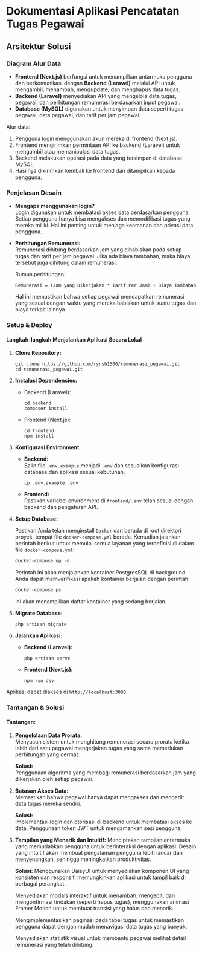 

# Dokumentasi Aplikasi Pencatatan Tugas Pegawai

## Arsitektur Solusi

### Diagram Alur Data
- **Frontend (Next.js)** berfungsi untuk menampilkan antarmuka pengguna dan berkomunikasi dengan **Backend (Laravel)** melalui API untuk mengambil, menambah, mengupdate, dan menghapus data tugas.
- **Backend (Laravel)** menyediakan API yang mengelola data tugas, pegawai, dan perhitungan remunerasi berdasarkan input pegawai.
- **Database (MySQL)** digunakan untuk menyimpan data seperti tugas pegawai, data pegawai, dan tarif per jam pegawai.

Alur data:
1. Pengguna login menggunakan akun mereka di frontend (Next.js).
2. Frontend mengirimkan permintaan API ke backend (Laravel) untuk mengambil atau memanipulasi data tugas.
3. Backend melakukan operasi pada data yang tersimpan di database MySQL.
4. Hasilnya dikirimkan kembali ke frontend dan ditampilkan kepada pengguna.

### Penjelasan Desain

- **Mengapa menggunakan login?**  
  Login digunakan untuk membatasi akses data berdasarkan pengguna. Setiap pengguna hanya bisa mengakses dan memodifikasi tugas yang mereka miliki. Hal ini penting untuk menjaga keamanan dan privasi data pengguna.
  
- **Perhitungan Remunerasi:**  
  Remunerasi dihitung berdasarkan jam yang dihabiskan pada setiap tugas dan tarif per jam pegawai. Jika ada biaya tambahan, maka biaya tersebut juga dihitung dalam remunerasi.
  
  Rumus perhitungan:
  ```
  Remunerasi = (Jam yang Dikerjakan * Tarif Per Jam) + Biaya Tambahan
  ```

  Hal ini memastikan bahwa setiap pegawai mendapatkan remunerasi yang sesuai dengan waktu yang mereka habiskan untuk suatu tugas dan biaya terkait lainnya.

### Setup & Deploy

#### Langkah-langkah Menjalankan Aplikasi Secara Lokal

1. **Clone Repository:**
   ```
   git clone https://github.com/rynsh1506/remunerasi_pegawai.git
   cd remunerasi_pegawai.git
   ```
   
2. **Instalasi Dependencies:**
   - Backend (Laravel):
     ```
     cd backend
     composer install
     ```
   - Frontend (Next.js):
     ```
     cd frontend
     npm install
     ```

3. **Konfigurasi Environment:**
   - **Backend:**  
     Salin file `.env.example` menjadi `.env` dan sesuaikan konfigurasi database dan aplikasi sesuai kebutuhan.
     ```
     cp .env.example .env
     ```
   - **Frontend:**  
     Pastikan variabel environment di `frontend/.env` telah sesuai dengan backend dan pengaturan API.


4. **Setup Database:**

   Pastikan Anda telah menginstall `Docker` dan berada di root direktori proyek, tempat file `docker-compose.yml` berada. Kemudian jalankan perintah berikut untuk memulai semua layanan yang terdefinisi di dalam file `docker-compose.yml`:

   ```bash
   docker-compose up -d
   ```
   Perintah ini akan menjalankan kontainer PostgresSQL di background. Anda dapat memverifikasi apakah kontainer berjalan dengan perintah:

   ```bash
   docker-compose ps
   ```
   Ini akan menampilkan daftar kontainer yang sedang berjalan.
  
5. **Migrate Database:**
   ```
   php artisan migrate
   ```

6. **Jalankan Aplikasi:**
   - **Backend (Laravel):**
     ```
     php artisan serve
     ```
   - **Frontend (Next.js):**
     ```
     npm run dev
     ```

Aplikasi dapat diakses di `http://localhost:3000`.

### Tantangan & Solusi

#### Tantangan:
1. **Pengelolaan Data Prorata:**  
   Menyusun sistem untuk menghitung remunerasi secara prorata ketika lebih dari satu pegawai mengerjakan tugas yang sama memerlukan perhitungan yang cermat.
   
   **Solusi:**  
   Penggunaan algoritma yang membagi remunerasi berdasarkan jam yang dikerjakan oleh setiap pegawai.

2. **Batasan Akses Data:**  
   Memastikan bahwa pegawai hanya dapat mengakses dan mengedit data tugas mereka sendiri.
   
   **Solusi:**  
   Implementasi login dan otorisasi di backend untuk membatasi akses ke data. Penggunaan token JWT untuk mengamankan sesi pengguna.

3. **Tampilan yang Menarik dan Intuitif:**
   Menciptakan tampilan antarmuka yang memudahkan pengguna untuk berinteraksi dengan aplikasi. Desain yang intuitif akan membuat pengalaman pengguna lebih lancar dan menyenangkan, sehingga meningkatkan produktivitas.
   
   **Solusi:**
    Menggunakan DaisyUI untuk menyediakan komponen UI yang konsisten dan responsif, memungkinkan aplikasi untuk tampil baik di berbagai perangkat.
    
    Menyediakan modals interaktif untuk menambah, mengedit, dan mengonfirmasi tindakan (seperti hapus tugas), menggunakan animasi Framer Motion untuk membuat transisi yang halus dan menarik.
    
    Mengimplementasikan paginasi pada tabel tugas untuk memastikan pengguna dapat dengan mudah menavigasi data tugas yang banyak.
    
    Menyediakan statistik visual untuk membantu pegawai melihat detail remunerasi yang telah dihitung.
